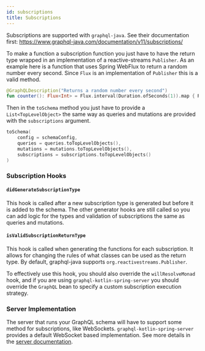 ```yaml
---
id: subscriptions
title: Subscriptions
---
```

Subscriptions are supported with `graphql-java`. See their documentation first:
https://www.graphql-java.com/documentation/v11/subscriptions/

To make a function a subscription function you just have to have the return type wrapped in an implementation of a
reactive-streams `Publisher`. As an example here is a function that uses Spring WebFlux to return a random number every
second. Since `Flux` is an implementation of `Publisher` this is a valid method.

```kotlin
@GraphQLDescription("Returns a random number every second")
fun counter(): Flux<Int> = Flux.interval(Duration.ofSeconds(1)).map { Random.nextInt() }
```

Then in the `toSchema` method you just have to provide a `List<TopLevelObject>` the same way as queries and mutations
are provided with the `subscriptions` argument.

```kotlin
toSchema(
    config = schemaConfig,
    queries = queries.toTopLevelObjects(),
    mutations = mutations.toTopLevelObjects(),
    subscriptions = subscriptions.toTopLevelObjects()
)
```

### Subscription Hooks

#### `didGenerateSubscriptionType`
This hook is called after a new subscription type is generated but before it is added to the schema. The other generator hooks are still called so you can add logic for the types and
validation of subscriptions the same as queries and mutations.

#### `isValidSubscriptionReturnType`
This hook is called when generating the functions for each subscription. It allows for changing the rules of what classes can be used as the return type. By default, graphql-java supports `org.reactivestreams.Publisher`.

To effectively use this hook, you should also override the `willResolveMonad` hook, and if you are using `graphql-kotlin-spring-server` you should override the `GraphQL` bean to specify a custom subscription execution strategy.

### Server Implementation

The server that runs your GraphQL schema will have to support some method for subscriptions, like WebSockets.
`graphql-kotlin-spring-server` provides a default WebSocket based implementation. See more details in the
[server documentation](../../spring-server/subscriptions).

